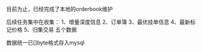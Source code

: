 目前为止，已经完成了本地的orderbook维护

后续任务集中在收集：
    1、增量深度信息
    2、订单簿
    3、最优挂单信息
    4、最新标记价格
    5、归集交易
    五个数据

数据统一已[]byte格式存入mysql

